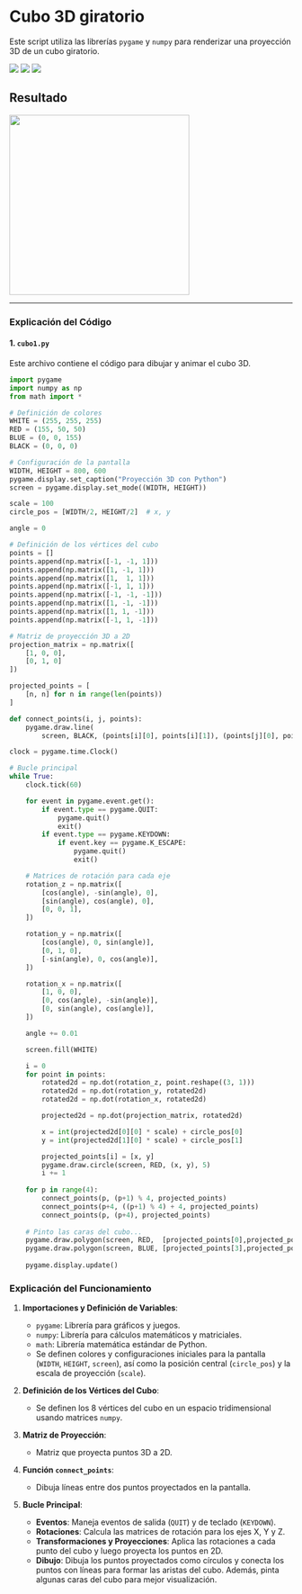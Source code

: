 # Cubo 3D giratorio

Este script utiliza las librerías `pygame` y  `numpy`  para renderizar una proyección 3D de un cubo giratorio.

<span><img src="https://img.shields.io/badge/Python-FFD43B?style=for-the-badge&logo=python&logoColor=blue"/></span>
<span><img src="https://img.shields.io/badge/numpy-%23013243.svg?style=for-the-badge&logo=numpy&logoColor=white"/></span>
<span><img src="https://img.shields.io/badge/VSCode-0078D4?style=for-the-badge&logo=visual%20studio%20code&logoColor=white"/></span>

## Resultado
<img src="https://github.com/user-attachments/assets/3b66dfad-38f1-4421-9e88-afa9b2c3f18d" width="320px">

---

### Explicación del Código
#### 1. `cubo1.py`

Este archivo contiene el código para dibujar y animar el cubo 3D.

```python
import pygame
import numpy as np
from math import *

# Definición de colores
WHITE = (255, 255, 255)
RED = (155, 50, 50)
BLUE = (0, 0, 155)
BLACK = (0, 0, 0)

# Configuración de la pantalla
WIDTH, HEIGHT = 800, 600
pygame.display.set_caption("Proyección 3D con Python")
screen = pygame.display.set_mode((WIDTH, HEIGHT))

scale = 100
circle_pos = [WIDTH/2, HEIGHT/2]  # x, y

angle = 0

# Definición de los vértices del cubo
points = []
points.append(np.matrix([-1, -1, 1]))
points.append(np.matrix([1, -1, 1]))
points.append(np.matrix([1,  1, 1]))
points.append(np.matrix([-1, 1, 1]))
points.append(np.matrix([-1, -1, -1]))
points.append(np.matrix([1, -1, -1]))
points.append(np.matrix([1, 1, -1]))
points.append(np.matrix([-1, 1, -1]))

# Matriz de proyección 3D a 2D
projection_matrix = np.matrix([
    [1, 0, 0],
    [0, 1, 0]
])

projected_points = [
    [n, n] for n in range(len(points))
]

def connect_points(i, j, points):
    pygame.draw.line(
        screen, BLACK, (points[i][0], points[i][1]), (points[j][0], points[j][1]))

clock = pygame.time.Clock()

# Bucle principal
while True:
    clock.tick(60)

    for event in pygame.event.get():
        if event.type == pygame.QUIT:
            pygame.quit()
            exit()
        if event.type == pygame.KEYDOWN:
            if event.key == pygame.K_ESCAPE:
                pygame.quit()
                exit()

    # Matrices de rotación para cada eje
    rotation_z = np.matrix([
        [cos(angle), -sin(angle), 0],
        [sin(angle), cos(angle), 0],
        [0, 0, 1],
    ])

    rotation_y = np.matrix([
        [cos(angle), 0, sin(angle)],
        [0, 1, 0],
        [-sin(angle), 0, cos(angle)],
    ])

    rotation_x = np.matrix([
        [1, 0, 0],
        [0, cos(angle), -sin(angle)],
        [0, sin(angle), cos(angle)],
    ])

    angle += 0.01

    screen.fill(WHITE)

    i = 0
    for point in points:
        rotated2d = np.dot(rotation_z, point.reshape((3, 1)))
        rotated2d = np.dot(rotation_y, rotated2d)
        rotated2d = np.dot(rotation_x, rotated2d)

        projected2d = np.dot(projection_matrix, rotated2d)

        x = int(projected2d[0][0] * scale) + circle_pos[0]
        y = int(projected2d[1][0] * scale) + circle_pos[1]

        projected_points[i] = [x, y]
        pygame.draw.circle(screen, RED, (x, y), 5)
        i += 1
        
    for p in range(4):
        connect_points(p, (p+1) % 4, projected_points)
        connect_points(p+4, ((p+1) % 4) + 4, projected_points)
        connect_points(p, (p+4), projected_points)
    
    # Pinto las caras del cubo...
    pygame.draw.polygon(screen, RED,  [projected_points[0],projected_points[1],projected_points[2],projected_points[3]], 0) 
    pygame.draw.polygon(screen, BLUE, [projected_points[3],projected_points[2],projected_points[6],projected_points[7]], 0) 
       
    pygame.display.update()
```

### Explicación del Funcionamiento

1. **Importaciones y Definición de Variables**:
   - `pygame`: Librería para gráficos y juegos.
   - `numpy`: Librería para cálculos matemáticos y matriciales.
   - `math`: Librería matemática estándar de Python.
   - Se definen colores y configuraciones iniciales para la pantalla (`WIDTH`, `HEIGHT`, `screen`), así como la posición central (`circle_pos`) y la escala de proyección (`scale`).

2. **Definición de los Vértices del Cubo**:
   - Se definen los 8 vértices del cubo en un espacio tridimensional usando matrices `numpy`.

3. **Matriz de Proyección**:
   - Matriz que proyecta puntos 3D a 2D.

4. **Función `connect_points`**:
   - Dibuja líneas entre dos puntos proyectados en la pantalla.

5. **Bucle Principal**:
   - **Eventos**: Maneja eventos de salida (`QUIT`) y de teclado (`KEYDOWN`).
   - **Rotaciones**: Calcula las matrices de rotación para los ejes X, Y y Z.
   - **Transformaciones y Proyecciones**: Aplica las rotaciones a cada punto del cubo y luego proyecta los puntos en 2D.
   - **Dibujo**: Dibuja los puntos proyectados como círculos y conecta los puntos con líneas para formar las aristas del cubo. Además, pinta algunas caras del cubo para mejor visualización.

